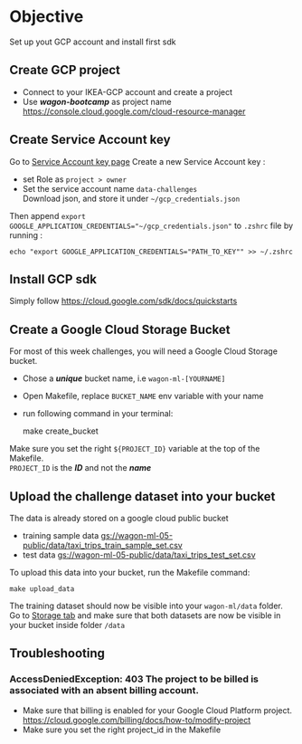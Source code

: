 # Objective

Set up yout GCP account and install first sdk

## Create GCP project

 - Connect to your IKEA-GCP account and create a project
 - Use **_wagon-bootcamp_** as project name
https://console.cloud.google.com/cloud-resource-manager


## Create Service Account key
Go to [Service Account key page](https://console.cloud.google.com/apis/credentials/serviceaccountkey) 
Create a new Service Account key :
- set Role as `project > owner`
- Set the service account name `data-challenges`   
Download json, and store it under `~/gcp_credentials.json`

Then append `export GOOGLE_APPLICATION_CREDENTIALS="~/gcp_credentials.json"` to `.zshrc` file by running : 

    echo "export GOOGLE_APPLICATION_CREDENTIALS="PATH_TO_KEY"" >> ~/.zshrc

## Install GCP sdk

Simply follow
https://cloud.google.com/sdk/docs/quickstarts

## Create a Google Cloud Storage Bucket

For most of this week challenges, you will need a Google Cloud Storage bucket. 

- Chose a **_unique_** bucket name, i.e `wagon-ml-[YOURNAME]`
- Open Makefile, replace `BUCKET_NAME` env variable with your name
- run following command in your terminal: 


    make create_bucket

Make sure you set the right `${PROJECT_ID}` variable at the top of the Makefile.  
`PROJECT_ID` is the **_ID_** and not the **_name_**

## Upload the challenge dataset into your bucket

The data is already stored on a google cloud public bucket
- training sample data [gs://wagon-ml-05-public/data/taxi_trips_train_sample_set.csv](gs://wagon-ml-05-public/data/taxi_trips_train_sample_set.csv)
- test data [gs://wagon-ml-05-public/data/taxi_trips_test_set.csv](gs://wagon-ml-05-public/data/taxi_trips_test_set.csv)

To upload this data into your bucket, run the Makefile command:

```
make upload_data
```

The training dataset should now be visible into your `wagon-ml/data` folder.
Go to [Storage tab](https://console.cloud.google.com/storage) and make sure that both datasets are now be visible in your bucket inside folder `/data`

## Troubleshooting

### AccessDeniedException: 403 The project to be billed is associated with an absent billing account.

- Make sure that billing is enabled for your Google Cloud Platform project.
https://cloud.google.com/billing/docs/how-to/modify-project
- Make sure you set the right project_id in the Makefile

